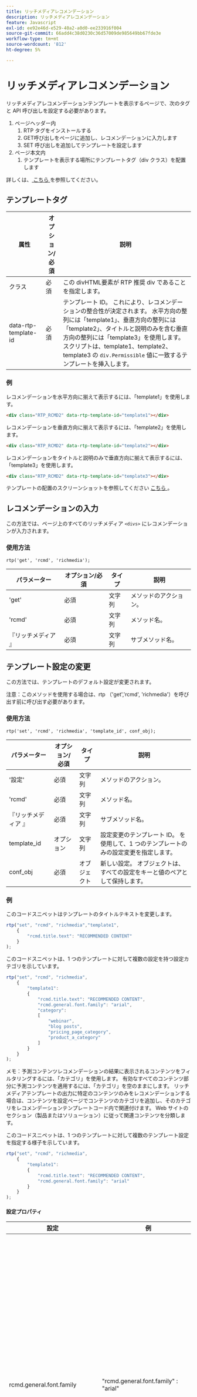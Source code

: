 ```yaml
---
title: リッチメディアレコメンデーション
description: リッチメディアレコメンデーション
feature: Javascript
exl-id: ee92e46d-e529-40a2-a0d0-ee233916f004
source-git-commit: 66add4c38d0230c36d57009de985649bb67fde3e
workflow-type: tm+mt
source-wordcount: '812'
ht-degree: 5%

---
```


# リッチメディアレコメンデーション

リッチメディアレコメンデーションテンプレートを表示するページで、次のタグと API 呼び出しを設定する必要があります。

1. ページヘッダー内
   1. RTP タグをインストールする
   1. GET呼び出しをページに追加し、レコメンデーションに入力します
   1. SET 呼び出しを追加してテンプレートを設定します
1. ページ本文内
   1. テンプレートを表示する場所にテンプレートタグ（div クラス）を配置します

詳しくは、[ こちら ](https://experienceleague.adobe.com/en/docs/marketo/using/product-docs/predictive-content/enabling-predictive-content/enable-predictive-content-for-web-rich-media) を参照してください。

## テンプレートタグ

| 属性 | オプション/必須 | 説明 |
|---|---|---|
| クラス | 必須 | この divHTML要素が RTP 推奨 div であることを指定します。 |
| data-rtp-template-id | 必須 | テンプレート ID。 これにより、レコメンデーションの整合性が決定されます。 水平方向の整列には「template1」、垂直方向の整列には「template2」、タイトルと説明のみを含む垂直方向の整列には「template3」を使用します。 スクリプトは、template1、template2、template3 の `div.Permissible` 値に一致するテンプレートを挿入します。 |

### 例

レコメンデーションを水平方向に揃えて表示するには、「template1」を使用します。

```html
<div class="RTP_RCMD2" data-rtp-template-id="template1"></div>
```

レコメンデーションを垂直方向に揃えて表示するには、「template2」を使用します。

```html
<div class="RTP_RCMD2" data-rtp-template-id="template2"></div>
```

レコメンデーションをタイトルと説明のみで垂直方向に揃えて表示するには、「template3」を使用します。

```html
<div class="RTP_RCMD2" data-rtp-template-id="template3"></div>
```

テンプレートの配置のスクリーンショットを参照してください [ こちら ](#example_of_rich_media_recommendation_template_1)。

## レコメンデーションの入力

この方法では、ページ上のすべてのリッチメディア `<divs>` にレコメンデーションが入力されます。

### 使用方法

`rtp('get', 'rcmd', 'richmedia');`

| パラメーター | オプション/必須 | タイプ | 説明 |
|---|---|---|---|
| &#39;get&#39; | 必須 | 文字列 | メソッドのアクション。 |
| &#39;rcmd&#39; | 必須 | 文字列 | メソッド名。 |
| 『リッチメディア 』 | 必須 | 文字列 | サブメソッド名。 |


## テンプレート設定の変更

この方法では、テンプレートのデフォルト設定が変更されます。

注意：このメソッドを使用する場合は、rtp （&#39;get&#39;,&#39;rcmd&#39;, &#39;richmedia&#39;）を呼び出す前に呼び出す必要があります。

### 使用方法

`rtp('set', 'rcmd', 'richmedia', 'template_id', conf_obj);`

| パラメーター | オプション/必須 | タイプ | 説明 |
|---|---|---|---|
| &#39;設定&#39; | 必須 | 文字列 | メソッドのアクション。 |
| &#39;rcmd&#39; | 必須 | 文字列 | メソッド名。 |
| 『リッチメディア 』 | 必須 | 文字列 | サブメソッド名。 |
| template_id | オプション | 文字列 | 設定変更のテンプレート ID。 を使用して、1 つのテンプレートのみの設定変更を指定します。 |
| conf_obj | 必須 | オブジェクト | 新しい設定。 オブジェクトは、すべての設定をキーと値のペアとして保持します。 |


### 例

このコードスニペットはテンプレートのタイトルテキストを変更します。

```javascript
rtp("set", "rcmd", "richmedia","template1",
    {
        "rcmd.title.text": "RECOMMENDED CONTENT"
    }
);
```

このコードスニペットは、1 つのテンプレートに対して複数の設定を持つ設定カテゴリを示しています。

```javascript
rtp("set", "rcmd", "richmedia",
    {
        "template1": 
        {
            "rcmd.title.text": "RECOMMENDED CONTENT",
            "rcmd.general.font.family": "arial",
            "category":
            [
                "webinar",
                "blog posts",
                "pricing_page_category",
                "product_a_category"
            ]
        }
    }
);
```

メモ：予測コンテンツレコメンデーションの結果に表示されるコンテンツをフィルタリングするには、「カテゴリ」を使用します。 有効なすべてのコンテンツ部分に予測コンテンツを適用するには、「カテゴリ」を空のままにします。 リッチメディアテンプレートの出力に特定のコンテンツのみをレコメンデーションする場合は、コンテンツを設定ページでコンテンツのカテゴリを追加し、そのカテゴリをレコメンデーションテンプレートコード内で関連付けます。 Web サイトのセクション（製品またはソリューション）に従って関連コンテンツを分類します。

このコードスニペットは、1 つのテンプレートに対して複数のテンプレート設定を指定する様子を示しています。

```javascript
rtp("set", "rcmd", "richmedia",
    {
        "template1":
        {
            "rcmd.title.text": "RECOMMENDED CONTENT",
            "rcmd.general.font.family": "arial"
        }
    }
);
```

#### 設定プロパティ

| 設定 | 例 | 説明 |
|---|---|---|
| rcmd.general.font.family | &quot;rcmd.general.font.family&quot; : &quot;arial&quot; | テンプレート内のすべてのテキストのフォントファミリーを変更します。 このプロパティは、ブラウザータイプ別のすべての CSS 値をサポートします。 ページに存在する場合は、カスタムフォントファミリーを使用できます。 |
| rcmd.content.background.color | &quot;rcmd.content.background.color&quot; : &quot;black&quot; | テンプレートの内部ボックスの背景色を変更します。 このプロパティは、ブラウザータイプ別のすべての CSS 値をサポートします。 |
| rcmd.title.text | &quot;rcmd.title.text&quot; :&quot;推奨コンテンツ&quot; | テンプレートのタイトルを変更します。 |
| rcmd.title.background.color | &quot;rcmd.title.background.color&quot; : &quot;blue&quot; | タイトルボックスの背景色を変更します。 このプロパティは、すべての css カラー値（カラー名、rgb など）をサポートします。 |
| rcmd.title.font.size | &quot;rcmd.title.font.size&quot; : &quot;26px&quot; | タイトルのフォントサイズを変更します。 このプロパティは、使用可能なすべてのフォントサイズの CSS 値（px、em など）をサポートします。 |
| rcmd.title.font.color | &quot;rcmd.title.font.color&quot; : &quot;white&quot; | タイトルのフォントカラーを変更します。 このプロパティは、すべてのフォントカラー値（rgb、16 進数など）をサポートします |
| rcmd.description.font.color | &quot;rcmd.description.font.color&quot; : &quot;white&quot; | 説明のフォントカラーを変更します。 このプロパティは、すべてのフォントカラー値（rgb、16 進数など）をサポートします |
| rcmd.cta.background.color | &quot;rcmd.cta.background.color&quot; : &quot;green&quot; | ボタンの背景色を変更します。 このプロパティは、すべての css カラー値（カラー名、rgb など）をサポートします。 |
| rcmd.cta.font.color | &quot;rcmd.cta.font.color&quot; : &quot;rgb （90, 84, 164）&quot; | ボタンのフォントカラーを変更します。 このプロパティは、すべてのフォントカラー値（rgb、16 進数など）をサポートします |
| rcmd.cta.text | &quot;rcmd.cta.text&quot; :&quot;プッシュ&quot; | ボタンのテキストを変更します。 テキストは、すべてのボタンで同じです。 |
| カテゴリー | &quot;category&quot; :[&quot;one category&quot;] | このテンプレートがサポートする推奨カテゴリを変更します。 テンプレートには、この設定で設定されたカテゴリの 1 つを持つレコメンデーションのみが表示されます。 |


メモ：設定のサポートはテンプレートごとに変わることがあります。

#### 基本的な例

この例には、3 つのレコメンデーションを含む 1 つのテンプレートがあります。 この例をHTMLページにコピーしてから、RTP タグを自分のタグに置き換えます。

```html
<!DOCTYPE>
<html>
<head>
<meta http-equiv="Content-Type" content="text/html; charset=UTF-8">
<title>RTP recommendation</title>
<!-- RTP tag --> 
<script type='text/javascript'>

// This tag needs to be replaced with your account tag
(function(c,h,a,f,i,e){c[a]=c[a]||function(){(c[a].q=c[a].q||[]).push(arguments)};
c[a].a=i;c[a].e=e;var g=h.createElement("script");g.async=true;g.type="text/javascript";
g.src=f+'?aid='+i;var b=h.getElementsByTagName("script")[0];b.parentNode.insertBefore(g,b);
})(window,document,"rtp","//example.rtp.com/rtp-api/v1/rtp.js","account_id");

// Send page view (required by  the recommendation)
rtp('send','view');
// Populate recommendation
rtp('get','rcmd', 'richmedia');
</script>
<!-- End of RTP tag -->
</head>
<body>
<div class="RTP_RCMD2" data-rtp-template-id="template1"></div>
</body>
</html>
```

#### 高度な例

この例には、3 つのレコメンデーションを含む 1 つのテンプレートがあります。 テンプレートのタイトルは「RECOMMENDED CONTENT」、ボタンのテキストは「Read More」になります。 この例をHTMLページにコピーしてから、RTP タグを自分のタグに置き換えます。

```html
<!DOCTYPE>
<html>
<head>
<meta http-equiv="Content-Type" content="text/html; charset=UTF-8">
<title>RTP recommendation</title>
<!-- RTP tag --> 
<script type='text/javascript'>

// This tag needs to be replaced with your account tag
(function(c,h,a,f,i,e){c[a]=c[a]||function(){(c[a].q=c[a].q||[]).push(arguments)};
c[a].a=i;c[a].e=e;var g=h.createElement("script");g.async=true;g.type="text/javascript";
g.src=f+'?aid='+i;var b=h.getElementsByTagName("script")[0];b.parentNode.insertBefore(g,b);
})(window,document,"rtp","//example.rtp.com/rtp-api/v1/rtp.js","account_id");

// Send page view (required by  the recommendation)
rtp('send','view');
// Populate the recommendation zone
rtp('get', 'campaign',true);
// Change template configuration
rtp('set', 'rcmd', 'richmedia',
    {
        template1 :
        {
            "rcmd.title.text" : "RECOMMENDED CONTENT",
            "rcmd.cta.text" : "Read More"
        }
    }
);
// Populate recommendation
rtp('get','rcmd', 'richmedia');
</script>
<!-- End of RTP tag -->
</head>
<body>
<div class="RTP_RCMD2" data-rtp-template-id="template1"></div>
</body>
</html>
```

#### リッチメディアレコメンデーションテンプレート#1 の例

**名前**: template1 **説明**：画像、タイトル、説明、誘い文句（CTA：コールトゥアクション）ボタンなどの水平方向のコンテンツ。

![ リッチメディアテンプレート ](assets/rich-media-template1.png)

#### リッチメディアレコメンデーションテンプレート#2 の例

**名前**:template2 **説明**：画像、タイトル、説明、誘い文句（CTA：コールトゥアクション）ボタンなどの垂直方向のコンテンツ。

![ リッチメディアテンプレート ](assets/rich-media-template2.png)

#### リッチメディアレコメンデーションテンプレート#3 の例

**名前**: template3 **説明**: タイトルと説明のみを含む垂直コンテンツ。 マウスポインターを置くと、ヘッダーの色が変更され、コンテンツ URL にハイパーリンクされます。 説明は、色を変更せずにコンテンツにリンクすることもできます。 ![ リッチメディアテンプレート ](assets/rich-media-template3.png)
